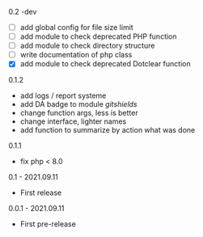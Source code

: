 0.2 -dev
- [ ] add global config for file size limit
- [ ] add module to check deprecated PHP function
- [ ] add module to check directory structure
- [ ] write documentation of php class
- [x] add module to check deprecated Dotclear function

0.1.2
- add logs / report systeme
- add DA badge to module _gitshields_
- change function args, less is better
- change interface, lighter names
- add function to summarize by action what was done

0.1.1
- fix php < 8.0

0.1 - 2021.09.11
- First release

0.0.1 - 2021.09.11
- First pre-release